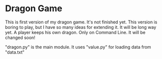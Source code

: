 # Dragon Game
This is first version of my dragon game. It's not finished yet. This version is boring to play, but I have so many ideas for extending it. It will be long way yet. A player keeps his own dragon. Only on Command Line. It will be changed soon!

"dragon.py" is the main module. It uses "value.py" for loading data from "data.txt"

